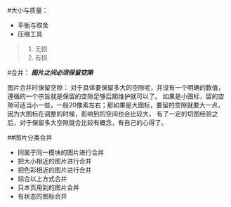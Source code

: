 #大小与质量：
* 平衡与取舍
* 压缩工具
>1. 无损
>2. 有损

#合并：
***图片之间必须保留空隙***

图片合并时保留空隙：
 对于具体要保留多大的空隙呢，并没有一个明确的数值，遵循的一个宗旨就是保留的空隙足够后期维护就可以了。
 如果是小图标，留的空隙可适当小一些，一般20像素左右；那如果是大图标，要留的空隙就要大一点，因为大图标在调整的时候，影响到的空间也会比较大。
 有了一定的切图经验之后，对于保留多大空隙就会比较有概念，有自己的心得了。

##图片分类合并
* 同属于同一模块的图片进行合并
* 把大小相近的图片进行合并
* 把色彩相近的图片进行合并
* 综合以上方式合并
* 只本页用到的图片合并
* 有状态的图标合并
